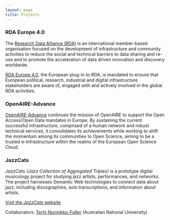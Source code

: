 ```yaml
---
layout: page
title: Projects
---
```

### RDA Europe 4.0

The <a href="https://www.rd-alliance.org/" target="_blank">Research Data Alliance (RDA)</a> is an international member-based organisation focused on the development of infrastructure and community activities to reduce the social and technical barriers to data sharing and re-use and to promote the acceleration of data driven innovation and discovery worldwide.

<a href="https://www.rd-alliance.org/rda-europe" target="_blank">RDA Europe 4.0</a>, the European plug-in to RDA, is mandated to ensure that European political, research, industrial and digital infrastructure stakeholders are aware of, engaged with and actively involved in the global RDA activities.

### OpenAIRE-Advance

<a href="https://www.openaire.eu/advance" target="_blank">OpenAIRE-Advance</a> continues the mission of OpenAIRE to support the Open Access/Open Data mandates in Europe. By sustaining the current successful infrastructure, comprised of a human network and robust technical services, it consolidates its achievements while working to shift the momentum among its communities to Open Science, aiming to be a trusted e-Infrastructure within the realms of the European Open Science Cloud.

### JazzCats

*JazzCats (Jazz Collection of Aggregated Triples)* is a prototype digital musicology project for studying jazz artists, performances, and networks. The project harnesses Semantic Web technologies to connect data about jazz, including discographies, solo transcriptions, and information about artists. 

<a href="http://jazzcats.oerc.ox.ac.uk/" target="_blank">Visit the *JazzCats* website</a>

Collaborators: <a href="https://researchers.anu.edu.au/researchers/nurmikko-fuller-t" target="_blank">Terhi Nurmikko-Fuller</a> (Australian National University)